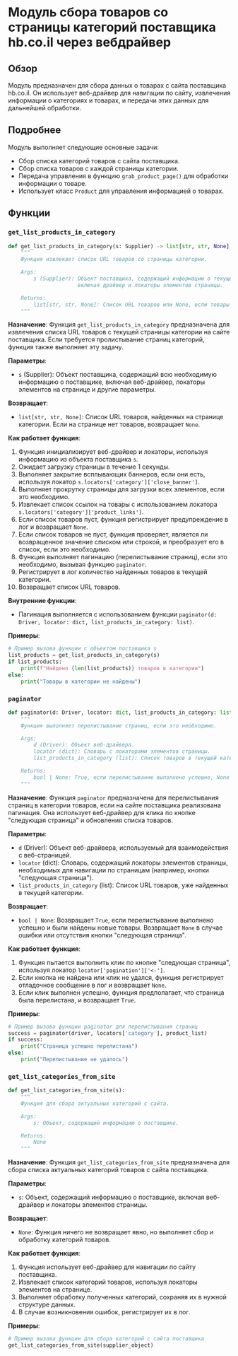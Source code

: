 # Модуль сбора товаров со страницы категорий поставщика hb.co.il через вебдрайвер

## Обзор

Модуль предназначен для сбора данных о товарах с сайта поставщика hb.co.il. Он использует веб-драйвер для навигации по сайту, извлечения информации о категориях и товарах, и передачи этих данных для дальнейшей обработки.

## Подробнее

Модуль выполняет следующие основные задачи:

- Сбор списка категорий товаров с сайта поставщика.
- Сбор списка товаров с каждой страницы категории.
- Передача управления в функцию `grab_product_page()` для обработки информации о товаре.
- Использует класс `Product` для управления информацией о товарах.

## Функции

### `get_list_products_in_category`

```python
def get_list_products_in_category(s: Supplier) -> list[str, str, None]:
    """
    Функция извлекает список URL товаров со страницы категории.

    Args:
        s (Supplier): Объект поставщика, содержащий информацию о текущем поставщике,
                      включая драйвер и локаторы элементов страницы.

    Returns:
        list[str, str, None]: Список URL товаров или None, если товары не найдены.
    """
```

**Назначение**:
Функция `get_list_products_in_category` предназначена для извлечения списка URL товаров с текущей страницы категории на сайте поставщика. Если требуется пролистывание страниц категорий, функция также выполняет эту задачу.

**Параметры**:
- `s` (Supplier): Объект поставщика, содержащий всю необходимую информацию о поставщике, включая веб-драйвер, локаторы элементов на странице и другие параметры.

**Возвращает**:
- `list[str, str, None]`: Список URL товаров, найденных на странице категории. Если на странице нет товаров, возвращает `None`.

**Как работает функция**:
1. Функция инициализирует веб-драйвер и локаторы, используя информацию из объекта поставщика `s`.
2. Ожидает загрузку страницы в течение 1 секунды.
3. Выполняет закрытие всплывающих баннеров, если они есть, используя локатор `s.locators['category']['close_banner']`.
4. Выполняет прокрутку страницы для загрузки всех элементов, если это необходимо.
5. Извлекает список ссылок на товары с использованием локатора `s.locators['category']['product_links']`.
6. Если список товаров пуст, функция регистрирует предупреждение в лог и возвращает `None`.
7. Если список товаров не пуст, функция проверяет, является ли возвращенное значение списком или строкой, и преобразует его в список, если это необходимо.
8. Функция выполняет пагинацию (перелистывание страниц), если это необходимо, вызывая функцию `paginator`.
9. Регистрирует в лог количество найденных товаров в текущей категории.
10. Возвращает список URL товаров.

**Внутренние функции**:
- Пагинация выполняется с использованием функции `paginator(d: Driver, locator: dict, list_products_in_category: list)`.

**Примеры**:

```python
# Пример вызова функции с объектом поставщика s
list_products = get_list_products_in_category(s)
if list_products:
    print(f"Найдено {len(list_products)} товаров в категории")
else:
    print("Товары в категории не найдены")
```

### `paginator`

```python
def paginator(d: Driver, locator: dict, list_products_in_category: list):
    """
    Функция выполняет перелистывание страниц, если это необходимо.

    Args:
        d (Driver): Объект веб-драйвера.
        locator (dict): Словарь с локаторами элементов страницы.
        list_products_in_category (list): Список товаров в текущей категории.

    Returns:
        bool | None: True, если перелистывание выполнено успешно, None в случае ошибки.
    """
```

**Назначение**:
Функция `paginator` предназначена для перелистывания страниц в категории товаров, если на сайте поставщика реализована пагинация. Она использует веб-драйвер для клика по кнопке "следующая страница" и обновления списка товаров.

**Параметры**:
- `d` (Driver): Объект веб-драйвера, используемый для взаимодействия с веб-страницей.
- `locator` (dict): Словарь, содержащий локаторы элементов страницы, необходимых для навигации по страницам (например, кнопки "следующая страница").
- `list_products_in_category` (list): Список URL товаров, уже найденных в текущей категории.

**Возвращает**:
- `bool | None`: Возвращает `True`, если перелистывание выполнено успешно и были найдены новые товары. Возвращает `None` в случае ошибки или отсутствия кнопки "следующая страница".

**Как работает функция**:
1. Функция пытается выполнить клик по кнопке "следующая страница", используя локатор `locator['pagination']['<-']`.
2. Если кнопка не найдена или клик не удался, функция регистрирует отладочное сообщение в лог и возвращает `None`.
3. Если клик выполнен успешно, функция предполагает, что страница была перелистана, и возвращает `True`.

**Примеры**:

```python
# Пример вызова функции paginator для перелистывания страниц
success = paginator(driver, locators['category'], product_list)
if success:
    print("Страница успешно перелистана")
else:
    print("Перелистывание не удалось")
```

### `get_list_categories_from_site`

```python
def get_list_categories_from_site(s):
    """
    Функция для сбора актуальных категорий с сайта.

    Args:
        s: Объект, содержащий информацию о поставщике.

    Returns:
        None
    """
```

**Назначение**:
Функция `get_list_categories_from_site` предназначена для сбора списка актуальных категорий товаров с сайта поставщика.

**Параметры**:
- `s`: Объект, содержащий информацию о поставщике, включая веб-драйвер и локаторы элементов страницы.

**Возвращает**:
- `None`: Функция ничего не возвращает явно, но выполняет сбор и обработку категорий товаров.

**Как работает функция**:
1.  Функция использует веб-драйвер для навигации по сайту поставщика.
2.  Извлекает список категорий товаров, используя локаторы элементов на странице.
3.  Выполняет обработку полученных категорий, сохраняя их в нужной структуре данных.
4.  В случае возникновения ошибок, регистрирует их в лог.

**Примеры**:

```python
# Пример вызова функции для сбора категорий с сайта поставщика
get_list_categories_from_site(supplier_object)